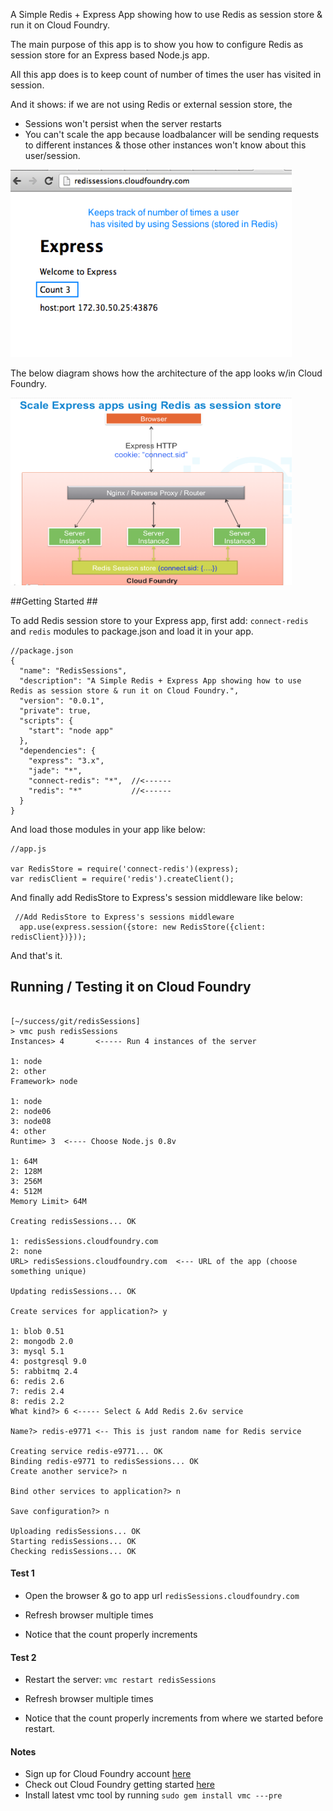 A Simple Redis + Express App showing how to use Redis as session store & run it on Cloud Foundry.

The main purpose of this app is to show you how to configure Redis as session store for an Express based Node.js app.

All this app does is to keep count of number of times the user has visited in session.

And it shows: if we are not using Redis or external session store, the

* Sessions won't persist when the server restarts
* You can't scale the app because loadbalancer will be sending requests to different instances & those other instances won't know about this user/session.

<img src="https://github.com/rajaraodv/redissessions/raw/master/pics/rs_browser.png" height="300px" width="450px" />


The below diagram shows how the architecture of the app looks w/in Cloud Foundry.

<img src="https://github.com/rajaraodv/redissessions/raw/master/pics/redisSessionStore.png" height="300px" width="450px" />


##Getting Started ##

To add Redis session store to your Express app, first add: `connect-redis` and `redis` modules to package.json and load it in your app.

```
//package.json
{
  "name": "RedisSessions",
  "description": "A Simple Redis + Express App showing how to use Redis as session store & run it on Cloud Foundry.",
  "version": "0.0.1",
  "private": true,
  "scripts": {
    "start": "node app"
  },
  "dependencies": {
    "express": "3.x",
    "jade": "*",
    "connect-redis": "*",  //<------
    "redis": "*"           //<------
  }
}
```
And load those modules in your app like below:

```
//app.js

var RedisStore = require('connect-redis')(express);
var redisClient = require('redis').createClient();

```

And finally add RedisStore to Express's session middleware like below:

```
 //Add RedisStore to Express's sessions middleware
  app.use(express.session({store: new RedisStore({client: redisClient})}));
  ```

  And that's it.

## Running / Testing it on Cloud Foundry ##


```

[~/success/git/redisSessions]
> vmc push redisSessions
Instances> 4       <----- Run 4 instances of the server

1: node
2: other
Framework> node

1: node
2: node06
3: node08
4: other
Runtime> 3  <---- Choose Node.js 0.8v

1: 64M
2: 128M
3: 256M
4: 512M
Memory Limit> 64M

Creating redisSessions... OK

1: redisSessions.cloudfoundry.com
2: none
URL> redisSessions.cloudfoundry.com  <--- URL of the app (choose something unique)

Updating redisSessions... OK

Create services for application?> y

1: blob 0.51
2: mongodb 2.0
3: mysql 5.1
4: postgresql 9.0
5: rabbitmq 2.4
6: redis 2.6
7: redis 2.4
8: redis 2.2
What kind?> 6 <----- Select & Add Redis 2.6v service

Name?> redis-e9771 <-- This is just random name for Redis service

Creating service redis-e9771... OK
Binding redis-e9771 to redisSessions... OK
Create another service?> n

Bind other services to application?> n

Save configuration?> n

Uploading redisSessions... OK
Starting redisSessions... OK
Checking redisSessions... OK
```

#### Test 1 ####

* Open the browser & go to app url `redisSessions.cloudfoundry.com`

* Refresh browser multiple times

*  Notice that the count properly increments


#### Test 2 ####
* Restart the server: `vmc restart redisSessions`
* Refresh browser multiple times

*  Notice that the count properly increments from where we started before restart.


#### Notes ####
* Sign up for Cloud Foundry account <a href='https://my.cloudfoundry.com/signup' target='_blank'>here</a>
* Check out Cloud Foundry getting started <a href='http://docs.cloudfoundry.com/getting-started.html' target='_blank'>here</a>
* Install latest vmc tool by running `sudo gem install vmc ---pre`

